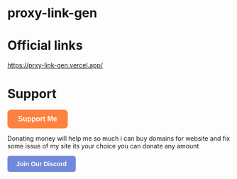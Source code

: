 # proxy-link-gen 




# Official links
https://prxy-link-gen.vercel.app/






# Support


<a href="https://www.buymeacoffee.com/xdevman" target="_blank">
    <button style="padding: 12px 24px; font-size: 16px; font-weight: bold; background-color: #ff813f; color: #fff; border: none; border-radius: 8px; cursor: pointer;">Support Me</button>
  </a>

  
Donating money will help me so much i can buy domains for website and fix some issue of my site its your choice you can donate any amount



 <a href="https://discord.gg/Mr2tzE98Wu" target="_blank">
    <button style="padding: 10px 20px; font-size: 14px; font-weight: bold; background-color: #7289da; color: #fff; border: none; border-radius: 5px; cursor: pointer;">Join Our Discord</button>
  </a>

